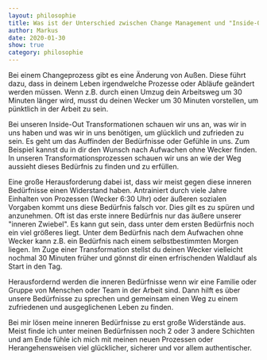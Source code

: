 ```yaml
---
layout: philosophie
title: Was ist der Unterschied zwischen Change Management und "Inside-Out Transformation"?
author: Markus
date: 2020-01-30
show: true
category: philosophie
---
```


Bei einem Changeprozess gibt es eine Änderung von Außen. Diese führt dazu, dass in deinem Leben irgendwelche Prozesse oder Abläufe geändert werden müssen. Wenn z.B. durch einen Umzug dein Arbeitsweg um 30 Minuten länger wird, musst du deinen Wecker um 30 Minuten vorstellen, um pünktlich in der Arbeit zu sein.

Bei unseren Inside-Out Transformationen schauen wir uns an, was wir in uns haben und was wir in uns benötigen, um glücklich und zufrieden zu sein. Es geht um das Auffinden der Bedürfnisse oder Gefühle in uns. Zum Beispiel kannst du in dir den Wunsch nach Aufwachen ohne Wecker finden. In unseren Transformationsprozessen schauen wir uns an wie der Weg aussieht dieses Bedürfnis zu finden und zu erfüllen.

Eine große Herausforderung dabei ist, dass wir meist gegen diese inneren Bedürfnisse einen Widerstand haben. Antrainiert durch viele Jahre Einhalten von Prozessen (Wecker 6:30 Uhr) oder äußeren sozialen Vorgaben kommt uns diese Bedürfnis falsch vor. Dies gilt es zu spüren und anzunehmen. Oft ist das erste innere Bedürfnis nur das äußere unserer "inneren Zwiebel". Es kann gut sein, dass unter dem ersten Bedürfnis noch ein viel größeres liegt. Unter dem Bedürfnis nach dem Aufwachen ohne Wecker kann z.B. ein Bedürfnis nach einem selbstbestimmten Morgen liegen. Im Zuge einer Transformation stellst du deinen Wecker vielleicht nochmal 30 Minuten früher und gönnst dir einen erfrischenden Waldlauf als Start in den Tag.

Herausfordernd werden die inneren Bedürfnisse wenn wir eine Familie oder Gruppe von Menschen oder Team in der Arbeit sind. Dann hilft es über unsere Bedürfnisse zu sprechen und gemeinsam einen Weg zu einem zufriedenen und ausgeglichenen Leben zu finden.

Bei mir lösen meine inneren Bedürfnisse zu erst große Widerstände aus. Meist finde ich unter meinen Bedürfnissen noch 2 oder 3 andere Schichten und am Ende fühle ich mich mit meinen neuen Prozessen oder Herangehensweisen viel glücklicher, sicherer und vor allem authentischer.
